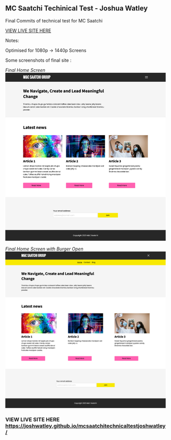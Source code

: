 ## MC Saatchi Techinical Test - Joshua Watley

Final Commits of technical test for MC Saatchi

<a target="_blank" href="https://joshwatley.github.io/mcsaatchitechnicaltestjoshwatley/">VIEW LIVE SITE HERE </a>

Notes:

Optimised for 1080p -> 1440p Screens

Some screenshots of final site :

*Final Home Screen*
![Screenshot](final_version.png)

*Final Home Screen with Burger Open*
![Screenshot](final_version_burger_open.png)


### VIEW LIVE SITE HERE https://joshwatley.github.io/mcsaatchitechnicaltestjoshwatley/
